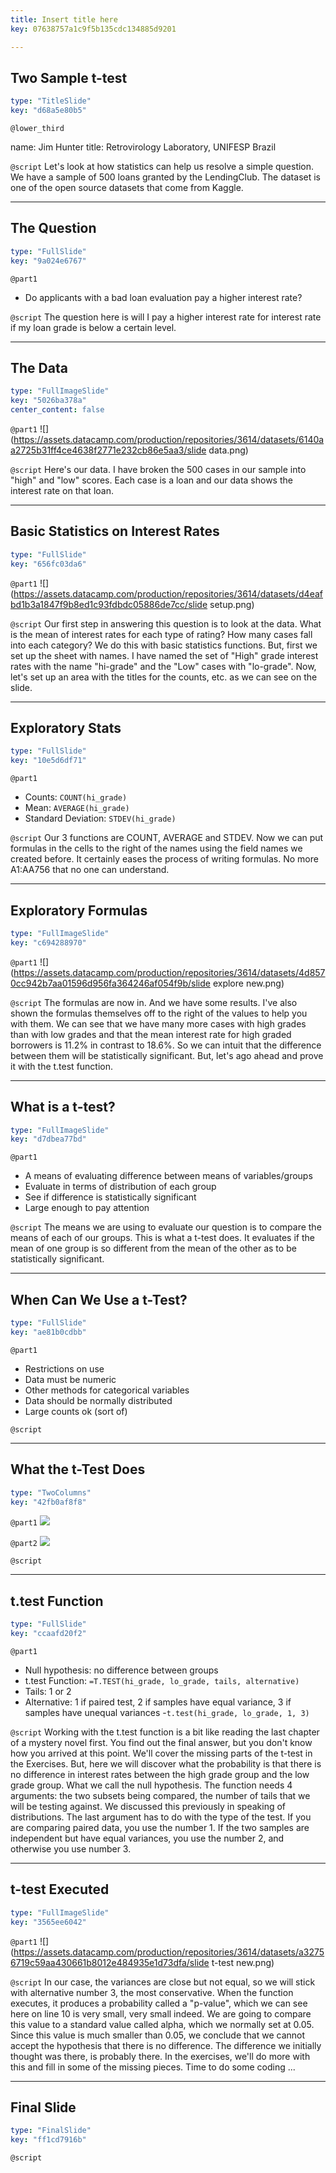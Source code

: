 ```yaml
---
title: Insert title here
key: 07638757a1c9f5b135cdc134885d9201

---
```

## Two Sample t-test

```yaml
type: "TitleSlide"
key: "d68a5e80b5"
```

`@lower_third`

name: Jim Hunter
title: Retrovirology Laboratory, UNIFESP Brazil


`@script`
Let's look at how statistics can help us resolve a simple question. We have a sample of 500 loans granted by the LendingClub. The dataset is one of the open source datasets that come from Kaggle.


---
## The Question

```yaml
type: "FullSlide"
key: "9a024e6767"
```

`@part1`
- Do applicants with a bad loan evaluation pay a higher interest rate?


`@script`
The question here is will I pay a higher interest rate for interest rate if my loan grade is below a certain level.


---
## The Data

```yaml
type: "FullImageSlide"
key: "5026ba378a"
center_content: false
```

`@part1`
![](https://assets.datacamp.com/production/repositories/3614/datasets/6140aa2725b31ff4ce4638f2771e232cb86e5aa3/slide data.png)


`@script`
Here's our data. I have broken the 500 cases in our sample into "high" and "low" scores. Each case is a loan and our data shows the interest rate on that loan.


---
## Basic Statistics on Interest Rates

```yaml
type: "FullSlide"
key: "656fc03da6"
```

`@part1`
![](https://assets.datacamp.com/production/repositories/3614/datasets/d4eafbd1b3a1847f9b8ed1c93fdbdc05886de7cc/slide setup.png)


`@script`
Our first step in answering this question is to look at the data. What is the mean of interest rates for each type of rating? How many cases fall into each category?
We do this with basic statistics functions. But, first we set up the sheet with names. I have named the set of "High" grade interest rates with the name "hi-grade" and the "Low" cases with "lo-grade". Now, let's set up an area with the titles for the counts, etc. as we can see on the slide.


---
## Exploratory Stats

```yaml
type: "FullSlide"
key: "10e5d6df71"
```

`@part1`
- Counts: ```COUNT(hi_grade)``` 
- Mean:   ```AVERAGE(hi_grade)```
- Standard Deviation: ```STDEV(hi_grade)```


`@script`
Our 3 functions are COUNT, AVERAGE and STDEV. Now we can put formulas in the cells to the right of the names using the field names we created before. It certainly eases the process of writing formulas. No more A1:AA756 that no one can understand.


---
## Exploratory Formulas

```yaml
type: "FullImageSlide"
key: "c694288970"
```

`@part1`
![](https://assets.datacamp.com/production/repositories/3614/datasets/4d8570cc942b7aa01596d956fa364246af054f9b/slide explore new.png)


`@script`
The formulas are now in. And we have some results. I've also shown the formulas themselves off to the right of the values to help you with them. We can see that we have many more cases with high grades than with low grades and that the mean interest rate for high graded borrowers is 11.2% in contrast to 18.6%. So we can intuit that the difference between them will be statistically significant. 
But, let's ago ahead and prove it with the t.test function.


---
## What is a t-test?

```yaml
type: "FullImageSlide"
key: "d7dbea77bd"
```

`@part1`
- A means of evaluating difference between means of variables/groups
- Evaluate in terms of distribution of each group
- See if difference is statistically significant
- Large enough to pay attention


`@script`
The means we are using to evaluate our question is to compare the means of each of our groups. This is what a t-test does. It evaluates if the mean of one group is so different from the mean of the other as to be statistically significant.


---
## When Can We Use a t-Test?

```yaml
type: "FullSlide"
key: "ae81b0cdbb"
```

`@part1`
- Restrictions on use
- Data must be numeric
- Other methods for categorical variables
- Data should be normally distributed
- Large counts ok (sort of)


`@script`



---
## What the t-Test Does

```yaml
type: "TwoColumns"
key: "42fb0af8f8"
```

`@part1`
![](https://assets.datacamp.com/production/repositories/3614/datasets/8343f49184b58dcbf13d5c1e1ab33e914554a419/norm_hilo.png)


`@part2`
![](https://assets.datacamp.com/production/repositories/3614/datasets/2255169a743d5c0798c33c15400b46a3de1bdaba/int_rate_grade_densr.png)


`@script`



---
## t.test Function

```yaml
type: "FullSlide"
key: "ccaafd20f2"
```

`@part1`
- Null hypothesis: no difference between groups
- t.test Function: ```=T.TEST(hi_grade, lo_grade, tails, alternative)```
- Tails: 1 or 2
- Alternative:  1 if paired test, 2 if samples have equal variance, 3 if samples have unequal variances
-```t.test(hi_grade, lo_grade, 1, 3)```


`@script`
Working with the t.test function is a bit like reading the last chapter of a mystery novel first. You find out the final answer, but you don't know how you arrived at this point. We'll cover the missing parts of the t-test in the Exercises.
But, here we will discover what the probability is that there is no difference in interest rates between the high grade group and the low grade group. What we call the null hypothesis.
The function needs 4 arguments: the two subsets being compared, the number of tails that we will be testing against. We discussed this previously in speaking of distributions. The last argument has to do with the type of the test. If you are comparing paired data, you use the number 1. If the two samples are independent but have equal variances, you use the number 2, and otherwise you use number 3.


---
## t-test Executed

```yaml
type: "FullImageSlide"
key: "3565ee6042"
```

`@part1`
![](https://assets.datacamp.com/production/repositories/3614/datasets/a32756719c59aa430661b8012e484935e1d73dfa/slide t-test new.png)


`@script`
In our case, the variances are close but not equal, so we will stick with alternative number 3, the most conservative. When the function executes, it produces a probability called a "p-value", which we can see here on line 10 is very small, very small indeed. We are going to compare this value to a standard value called alpha, which we normally set at 0.05. Since this value is much smaller than 0.05, we conclude that we cannot accept the hypothesis that there is no difference. The difference we initially thought was there, is probably there. In the exercises, we'll do more with this and fill in some of the missing pieces. Time to do some coding ...


---
## Final Slide

```yaml
type: "FinalSlide"
key: "ff1cd7916b"
```

`@script`


